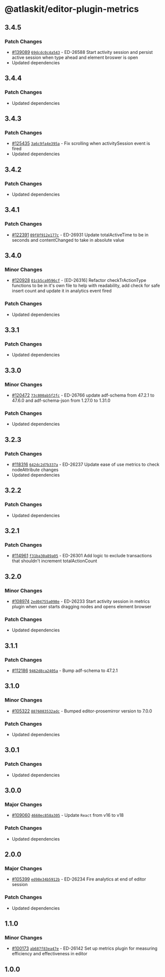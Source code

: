 # @atlaskit/editor-plugin-metrics

## 3.4.5

### Patch Changes

- [#139089](https://bitbucket.org/atlassian/atlassian-frontend-monorepo/pull-requests/139089)
  [`69dcdc0c4a543`](https://bitbucket.org/atlassian/atlassian-frontend-monorepo/commits/69dcdc0c4a543) -
  ED-26588 Start activity session and persist active session when type ahead and element broswer is
  open
- Updated dependencies

## 3.4.4

### Patch Changes

- Updated dependencies

## 3.4.3

### Patch Changes

- [#125435](https://bitbucket.org/atlassian/atlassian-frontend-monorepo/pull-requests/125435)
  [`3a6c9fa4e395a`](https://bitbucket.org/atlassian/atlassian-frontend-monorepo/commits/3a6c9fa4e395a) -
  Fix scrolling when activitySession event is fired
- Updated dependencies

## 3.4.2

### Patch Changes

- Updated dependencies

## 3.4.1

### Patch Changes

- [#122391](https://bitbucket.org/atlassian/atlassian-frontend-monorepo/pull-requests/122391)
  [`09f8f912e177c`](https://bitbucket.org/atlassian/atlassian-frontend-monorepo/commits/09f8f912e177c) -
  ED-26931 Update totalActiveTime to be in seconds and contentChanged to take in absolute value

## 3.4.0

### Minor Changes

- [#120928](https://bitbucket.org/atlassian/atlassian-frontend-monorepo/pull-requests/120928)
  [`01cb5ca9596cf`](https://bitbucket.org/atlassian/atlassian-frontend-monorepo/commits/01cb5ca9596cf) -
  [ED-26316] Refactor checkTrActionType functions to be in it's own file to help with readability,
  add check for safe insert count and update it in analytics event fired

### Patch Changes

- Updated dependencies

## 3.3.1

### Patch Changes

- Updated dependencies

## 3.3.0

### Minor Changes

- [#120472](https://bitbucket.org/atlassian/atlassian-frontend-monorepo/pull-requests/120472)
  [`73c800ab5f2fc`](https://bitbucket.org/atlassian/atlassian-frontend-monorepo/commits/73c800ab5f2fc) -
  ED-26766 update adf-schema from 47.2.1 to 47.6.0 and adf-schema-json from 1.27.0 to 1.31.0

### Patch Changes

- Updated dependencies

## 3.2.3

### Patch Changes

- [#118316](https://bitbucket.org/atlassian/atlassian-frontend-monorepo/pull-requests/118316)
  [`642dc2d7b337a`](https://bitbucket.org/atlassian/atlassian-frontend-monorepo/commits/642dc2d7b337a) -
  ED-26237 Update ease of use metrics to check nodeAttribute changes
- Updated dependencies

## 3.2.2

### Patch Changes

- Updated dependencies

## 3.2.1

### Patch Changes

- [#114961](https://stash.atlassian.com/projects/CONFCLOUD/repos/confluence-frontend/pull-requests/114961)
  [`f31ba30a89a05`](https://stash.atlassian.com/projects/CONFCLOUD/repos/confluence-frontend/commits/f31ba30a89a05) -
  ED-26301 Add logic to exclude transactions that shouldn't increment totalActionCount

## 3.2.0

### Minor Changes

- [#108974](https://stash.atlassian.com/projects/CONFCLOUD/repos/confluence-frontend/pull-requests/108974)
  [`2ed04755a098e`](https://stash.atlassian.com/projects/CONFCLOUD/repos/confluence-frontend/commits/2ed04755a098e) -
  ED-26233 Start activity session in metrics plugin when user starts dragging nodes and opens
  element browser

### Patch Changes

- Updated dependencies

## 3.1.1

### Patch Changes

- [#112186](https://stash.atlassian.com/projects/CONFCLOUD/repos/confluence-frontend/pull-requests/112186)
  [`9462d8ca2405a`](https://stash.atlassian.com/projects/CONFCLOUD/repos/confluence-frontend/commits/9462d8ca2405a) -
  Bump adf-schema to 47.2.1

## 3.1.0

### Minor Changes

- [#105322](https://stash.atlassian.com/projects/CONFCLOUD/repos/confluence-frontend/pull-requests/105322)
  [`8876083532adc`](https://stash.atlassian.com/projects/CONFCLOUD/repos/confluence-frontend/commits/8876083532adc) -
  Bumped editor-prosemirror version to 7.0.0

### Patch Changes

- Updated dependencies

## 3.0.1

### Patch Changes

- Updated dependencies

## 3.0.0

### Major Changes

- [#109060](https://stash.atlassian.com/projects/CONFCLOUD/repos/confluence-frontend/pull-requests/109060)
  [`4660ec858a305`](https://stash.atlassian.com/projects/CONFCLOUD/repos/confluence-frontend/commits/4660ec858a305) -
  Update `React` from v16 to v18

### Patch Changes

- Updated dependencies

## 2.0.0

### Major Changes

- [#105399](https://stash.atlassian.com/projects/CONFCLOUD/repos/confluence-frontend/pull-requests/105399)
  [`ed98e34b5912b`](https://stash.atlassian.com/projects/CONFCLOUD/repos/confluence-frontend/commits/ed98e34b5912b) -
  ED-26234 Fire analytics at end of editor session

### Patch Changes

- Updated dependencies

## 1.1.0

### Minor Changes

- [#100173](https://stash.atlassian.com/projects/CONFCLOUD/repos/confluence-frontend/pull-requests/100173)
  [`ab687f83ea47e`](https://stash.atlassian.com/projects/CONFCLOUD/repos/confluence-frontend/commits/ab687f83ea47e) -
  ED-26142 Set up metrics plugin for measuring efficiency and effectiveness in editor

## 1.0.0
